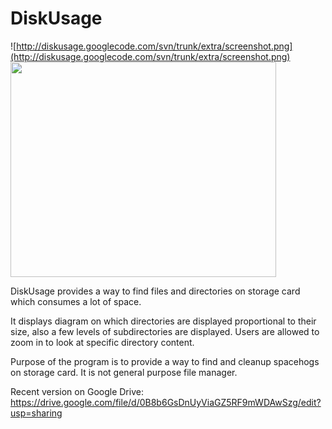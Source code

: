# DiskUsage #

![http://diskusage.googlecode.com/svn/trunk/extra/screenshot.png](http://diskusage.googlecode.com/svn/trunk/extra/screenshot.png)
<a href='http://www.youtube.com/watch?feature=player_embedded&v=TIiCQfWdtVg' target='_blank'><img src='http://img.youtube.com/vi/TIiCQfWdtVg/0.jpg' width='425' height=344 /></a>

DiskUsage provides a way to find files and directories on storage card which consumes a lot of space.

It displays diagram on which directories are displayed proportional to their size, also a few levels of subdirectories are displayed. Users are allowed to zoom in to look at specific directory content.

Purpose of the program is to provide a way to find and cleanup spacehogs on storage card. It is not general purpose file manager.

Recent version on Google Drive:
https://drive.google.com/file/d/0B8b6GsDnUyViaGZ5RF9mWDAwSzg/edit?usp=sharing
